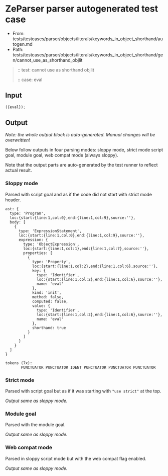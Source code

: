 # ZeParser parser autogenerated test case

- From: tests/testcases/parser/objects/literals/keywords_in_object_shorthand/autogen.md
- Path: tests/testcases/parser/objects/literals/keywords_in_object_shorthand/gen/cannot_use_as_shorthand_objlit

> :: test: cannot use as shorthand objlit
>
> :: case: eval

## Input


`````js
({eval});
`````

## Output

_Note: the whole output block is auto-generated. Manual changes will be overwritten!_

Below follow outputs in four parsing modes: sloppy mode, strict mode script goal, module goal, web compat mode (always sloppy).

Note that the output parts are auto-generated by the test runner to reflect actual result.

### Sloppy mode

Parsed with script goal and as if the code did not start with strict mode header.

`````
ast: {
  type: 'Program',
  loc:{start:{line:1,col:0},end:{line:1,col:9},source:''},
  body: [
    {
      type: 'ExpressionStatement',
      loc:{start:{line:1,col:0},end:{line:1,col:9},source:''},
      expression: {
        type: 'ObjectExpression',
        loc:{start:{line:1,col:1},end:{line:1,col:7},source:''},
        properties: [
          {
            type: 'Property',
            loc:{start:{line:1,col:2},end:{line:1,col:6},source:''},
            key: {
              type: 'Identifier',
              loc:{start:{line:1,col:2},end:{line:1,col:6},source:''},
              name: 'eval'
            },
            kind: 'init',
            method: false,
            computed: false,
            value: {
              type: 'Identifier',
              loc:{start:{line:1,col:2},end:{line:1,col:6},source:''},
              name: 'eval'
            },
            shorthand: true
          }
        ]
      }
    }
  ]
}

tokens (7x):
       PUNCTUATOR PUNCTUATOR IDENT PUNCTUATOR PUNCTUATOR PUNCTUATOR
`````

### Strict mode

Parsed with script goal but as if it was starting with `"use strict"` at the top.

_Output same as sloppy mode._

### Module goal

Parsed with the module goal.

_Output same as sloppy mode._

### Web compat mode

Parsed in sloppy script mode but with the web compat flag enabled.

_Output same as sloppy mode._
